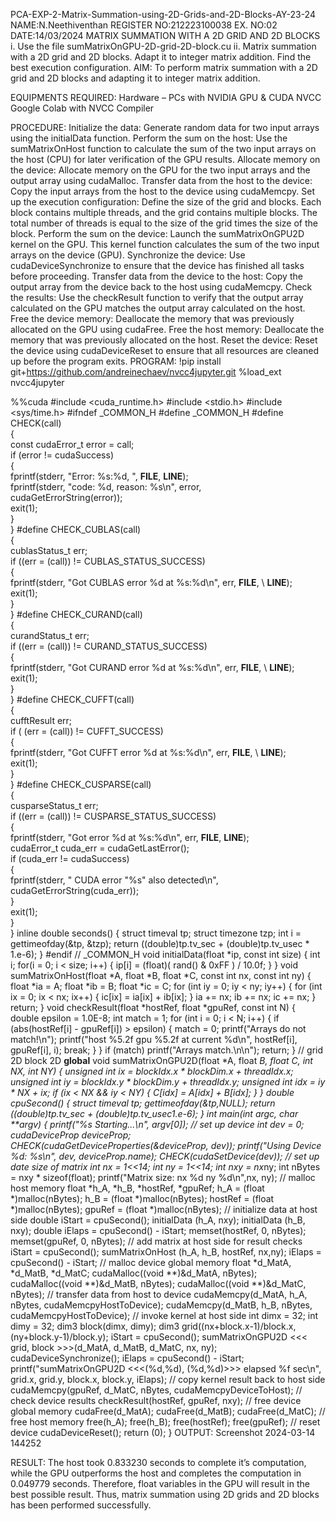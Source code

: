 PCA-EXP-2-Matrix-Summation-using-2D-Grids-and-2D-Blocks-AY-23-24
NAME:N.Neethiventhan
REGISTER NO:212223100038
EX. NO:02
DATE:14/03/2024
MATRIX SUMMATION WITH A 2D GRID AND 2D BLOCKS
i. Use the file sumMatrixOnGPU-2D-grid-2D-block.cu ii. Matrix summation with a 2D grid and 2D blocks. Adapt it to integer matrix addition. Find the best execution configuration.
AIM:
To perform matrix summation with a 2D grid and 2D blocks and adapting it to integer matrix addition.

EQUIPMENTS REQUIRED:
Hardware – PCs with NVIDIA GPU & CUDA NVCC Google Colab with NVCC Compiler

PROCEDURE:
Initialize the data: Generate random data for two input arrays using the initialData function.
Perform the sum on the host: Use the sumMatrixOnHost function to calculate the sum of the two input arrays on the host (CPU) for later verification of the GPU results.
Allocate memory on the device: Allocate memory on the GPU for the two input arrays and the output array using cudaMalloc.
Transfer data from the host to the device: Copy the input arrays from the host to the device using cudaMemcpy.
Set up the execution configuration: Define the size of the grid and blocks. Each block contains multiple threads, and the grid contains multiple blocks. The total number of threads is equal to the size of the grid times the size of the block.
Perform the sum on the device: Launch the sumMatrixOnGPU2D kernel on the GPU. This kernel function calculates the sum of the two input arrays on the device (GPU).
Synchronize the device: Use cudaDeviceSynchronize to ensure that the device has finished all tasks before proceeding.
Transfer data from the device to the host: Copy the output array from the device back to the host using cudaMemcpy.
Check the results: Use the checkResult function to verify that the output array calculated on the GPU matches the output array calculated on the host.
Free the device memory: Deallocate the memory that was previously allocated on the GPU using cudaFree.
Free the host memory: Deallocate the memory that was previously allocated on the host.
Reset the device: Reset the device using cudaDeviceReset to ensure that all resources are cleaned up before the program exits.
PROGRAM:
!pip install git+https://github.com/andreinechaev/nvcc4jupyter.git
%load_ext nvcc4jupyter


%%cuda
#include <cuda_runtime.h>
#include <stdio.h>
#include <sys/time.h>
#ifndef _COMMON_H
#define _COMMON_H
#define CHECK(call) \
{ \
const cudaError_t error = call; \
if (error != cudaSuccess) \
{ \
fprintf(stderr, "Error: %s:%d, ", __FILE__, __LINE__); \
fprintf(stderr, "code: %d, reason: %s\n", error, \
cudaGetErrorString(error)); \
exit(1); \
} \
}
#define CHECK_CUBLAS(call) \
{ \
cublasStatus_t err; \
if ((err = (call)) != CUBLAS_STATUS_SUCCESS) \
{ \
fprintf(stderr, "Got CUBLAS error %d at %s:%d\n", err, __FILE__, \ __LINE__); \
exit(1); \
} \
}
#define CHECK_CURAND(call) \
{ \
curandStatus_t err; \
if ((err = (call)) != CURAND_STATUS_SUCCESS) \
{ \
fprintf(stderr, "Got CURAND error %d at %s:%d\n", err, __FILE__, \ __LINE__); \
exit(1); \
} \
}
#define CHECK_CUFFT(call) \
{ \
cufftResult err; \
if ( (err = (call)) != CUFFT_SUCCESS) \
{ \
fprintf(stderr, "Got CUFFT error %d at %s:%d\n", err, __FILE__, \ __LINE__); \
exit(1); \
} \
}
#define CHECK_CUSPARSE(call) \
{ \
cusparseStatus_t err; \
if ((err = (call)) != CUSPARSE_STATUS_SUCCESS) \
{ \
fprintf(stderr, "Got error %d at %s:%d\n", err, __FILE__, __LINE__); \
cudaError_t cuda_err = cudaGetLastError(); \
if (cuda_err != cudaSuccess) \
{ \
fprintf(stderr, " CUDA error \"%s\" also detected\n", \
cudaGetErrorString(cuda_err)); \
} \
exit(1); \
} \
}
inline double seconds()
{
struct timeval tp;
struct timezone tzp;
int i = gettimeofday(&tp, &tzp);
return ((double)tp.tv_sec + (double)tp.tv_usec * 1.e-6);
}
#endif // _COMMON_H
void initialData(float *ip, const int size)
{
int i;
for(i = 0; i < size; i++)
{
ip[i] = (float)( rand() & 0xFF ) / 10.0f;
}
}
void sumMatrixOnHost(float *A, float *B, float *C, const int nx, const int ny)
{
float *ia = A;
float *ib = B;
float *ic = C;
for (int iy = 0; iy < ny; iy++)
{
for (int ix = 0; ix < nx; ix++)
{
ic[ix] = ia[ix] + ib[ix];
}
ia += nx;
ib += nx;
ic += nx;
}
return;
}
void checkResult(float *hostRef, float *gpuRef, const int N) {
double epsilon = 1.0E-8;
int match = 1;
for (int i = 0; i < N; i++) {
if (abs(hostRef[i] - gpuRef[i]) > epsilon) {
match = 0;
printf("Arrays do not match!\n");
printf("host %5.2f gpu %5.2f at current %d\n", hostRef[i], gpuRef[i], i);
break;
}
}
if (match) printf("Arrays match.\n\n");
return;
}
// grid 2D block 2D
__global__ void sumMatrixOnGPU2D(float *A, float *B, float *C, int NX, int NY)
{
unsigned int ix = blockIdx.x * blockDim.x + threadIdx.x;
unsigned int iy = blockIdx.y * blockDim.y + threadIdx.y;
unsigned int idx = iy * NX + ix;
if (ix < NX && iy < NY)
{
C[idx] = A[idx] + B[idx];
}
}
double cpuSecond() {
struct timeval tp;
gettimeofday(&tp,NULL);
return ((double)tp.tv_sec + (double)tp.tv_usec*1.e-6);
}
int main(int argc, char **argv) {
printf("%s Starting...\n", argv[0]);
// set up device
int dev = 0;
cudaDeviceProp deviceProp;
CHECK(cudaGetDeviceProperties(&deviceProp, dev));
printf("Using Device %d: %s\n", dev, deviceProp.name);
CHECK(cudaSetDevice(dev));
// set up date size of matrix
int nx = 1<<14;
int ny = 1<<14;
int nxy = nx*ny;
int nBytes = nxy * sizeof(float);
printf("Matrix size: nx %d ny %d\n",nx, ny);
// malloc host memory
float *h_A, *h_B, *hostRef, *gpuRef;
h_A = (float *)malloc(nBytes);
h_B = (float *)malloc(nBytes);
hostRef = (float *)malloc(nBytes);
gpuRef = (float *)malloc(nBytes);
// initialize data at host side
double iStart = cpuSecond();
initialData (h_A, nxy);
initialData (h_B, nxy);
double iElaps = cpuSecond() - iStart;
memset(hostRef, 0, nBytes);
memset(gpuRef, 0, nBytes);
// add matrix at host side for result checks
iStart = cpuSecond();
sumMatrixOnHost (h_A, h_B, hostRef, nx,ny);
iElaps = cpuSecond() - iStart;
// malloc device global memory
float *d_MatA, *d_MatB, *d_MatC;
cudaMalloc((void **)&d_MatA, nBytes);
cudaMalloc((void **)&d_MatB, nBytes);
cudaMalloc((void **)&d_MatC, nBytes);
// transfer data from host to device
cudaMemcpy(d_MatA, h_A, nBytes, cudaMemcpyHostToDevice);
cudaMemcpy(d_MatB, h_B, nBytes, cudaMemcpyHostToDevice);
// invoke kernel at host side
int dimx = 32;
int dimy = 32;
dim3 block(dimx, dimy);
dim3 grid((nx+block.x-1)/block.x, (ny+block.y-1)/block.y);
iStart = cpuSecond();
sumMatrixOnGPU2D <<< grid, block >>>(d_MatA, d_MatB, d_MatC, nx, ny);
cudaDeviceSynchronize();
iElaps = cpuSecond() - iStart;
printf("sumMatrixOnGPU2D <<<(%d,%d), (%d,%d)>>> elapsed %f sec\n", grid.x, grid.y, block.x, block.y, iElaps);
// copy kernel result back to host side
cudaMemcpy(gpuRef, d_MatC, nBytes, cudaMemcpyDeviceToHost);
// check device results
checkResult(hostRef, gpuRef, nxy);
// free device global memory
cudaFree(d_MatA);
cudaFree(d_MatB);
cudaFree(d_MatC);
// free host memory
free(h_A);
free(h_B);
free(hostRef);
free(gpuRef);
// reset device
cudaDeviceReset();
return (0);
}
OUTPUT:
Screenshot 2024-03-14 144252

RESULT:
The host took 0.833230 seconds to complete it’s computation, while the GPU outperforms the host and completes the computation in 0.049779 seconds. Therefore, float variables in the GPU will result in the best possible result. Thus, matrix summation using 2D grids and 2D blocks has been performed successfully.
